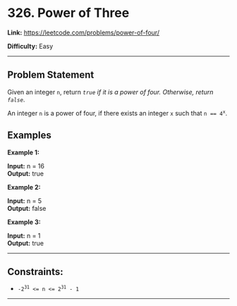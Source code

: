 # 326. Power of Three

**Link:** https://leetcode.com/problems/power-of-four/

**Difficulty:** Easy

---

## Problem Statement

Given an integer `n`, return _`true` if it is a power of four. Otherwise, return `false`_.

An integer `n` is a power of four, if there exists an integer `x` such that <code>n == 4<sup>x</sup></code>.

## Examples

**Example 1:**

**Input:** n = 16 \
**Output:** true

**Example 2:**

**Input:** n = 5 \
**Output:** false

**Example 3:**

**Input:** n = 1 \
**Output:** true

---

## Constraints:

- <code>-2<sup>31</sup> <= n <= 2<sup>31</sup> - 1</code>

---